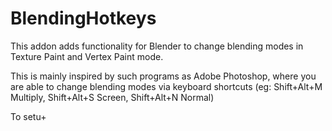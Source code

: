 # BlendingHotkeys
This addon adds functionality for Blender to change blending modes in Texture Paint and Vertex Paint mode.

This is mainly inspired by such programs as Adobe Photoshop, where you are able to change blending modes via keyboard shortcuts (eg: Shift+Alt+M Multiply, Shift+Alt+S Screen, Shift+Alt+N Normal)

To setu+ 

